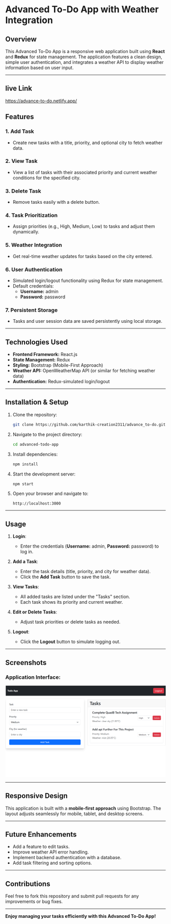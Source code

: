 # Advanced To-Do App with Weather Integration

## Overview
This Advanced To-Do App is a responsive web application built using **React** and **Redux** for state management. The application features a clean design, simple user authentication, and integrates a weather API to display weather information based on user input.

---

## live Link
https://advance-to-do.netlify.app/

## Features

### 1. **Add Task**
   - Create new tasks with a title, priority, and optional city to fetch weather data.

### 2. **View Task**
   - View a list of tasks with their associated priority and current weather conditions for the specified city.

### 3. **Delete Task**
   - Remove tasks easily with a delete button.

### 4. **Task Prioritization**
   - Assign priorities (e.g., High, Medium, Low) to tasks and adjust them dynamically.

### 5. **Weather Integration**
   - Get real-time weather updates for tasks based on the city entered.

### 6. **User Authentication**
   - Simulated login/logout functionality using Redux for state management.
   - Default credentials:
     - **Username:** admin
     - **Password:** password

### 7. **Persistent Storage**
   - Tasks and user session data are saved persistently using local storage.

---

## Technologies Used

- **Frontend Framework:** React.js
- **State Management:** Redux
- **Styling:** Bootstrap (Mobile-First Approach)
- **Weather API:** OpenWeatherMap API (or similar for fetching weather data)
- **Authentication:** Redux-simulated login/logout

---

## Installation & Setup

1. Clone the repository:
   ```bash
   git clone https://github.com/karthik-creation2311/advance_to-do.git
   ```

2. Navigate to the project directory:
   ```bash
   cd advanced-todo-app
   ```

3. Install dependencies:
   ```bash
   npm install
   ```

4. Start the development server:
   ```bash
   npm start
   ```

5. Open your browser and navigate to:
   ```
   http://localhost:3000
   ```

---

## Usage

1. **Login**:
   - Enter the credentials (**Username:** admin, **Password:** password) to log in.

2. **Add a Task**:
   - Enter the task details (title, priority, and city for weather data).
   - Click the **Add Task** button to save the task.

3. **View Tasks**:
   - All added tasks are listed under the "Tasks" section.
   - Each task shows its priority and current weather.

4. **Edit or Delete Tasks**:
   - Adjust task priorities or delete tasks as needed.

5. **Logout**:
   - Click the **Logout** button to simulate logging out.

---

## Screenshots

### Application Interface:
![Advanced To-Do App](./image.png)

---

## Responsive Design

This application is built with a **mobile-first approach** using Bootstrap. The layout adjusts seamlessly for mobile, tablet, and desktop screens.

---

## Future Enhancements

- Add a feature to edit tasks.
- Improve weather API error handling.
- Implement backend authentication with a database.
- Add task filtering and sorting options.

---


## Contributions

Feel free to fork this repository and submit pull requests for any improvements or bug fixes.

---

**Enjoy managing your tasks efficiently with this Advanced To-Do App!**
